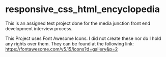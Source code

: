# responsive_css_html_encyclopedia

This is an assigned test project done for the media junction front end development interview process.

This Project uses Font Awesome Icons. I did not create these nor do I hold any rights over them.
 They can be found at the following link: https://fontawesome.com/v5.15/icons?d=gallery&p=2
